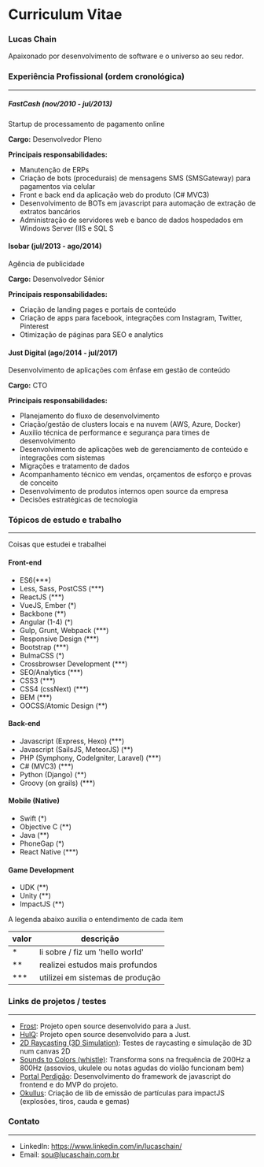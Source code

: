 # Curriculum Vitae
### Lucas Chain

Apaixonado por desenvolvimento de software e o universo ao seu redor.
### Experiência Profissional (ordem cronológica)
---
##### FastCash (nov/2010 - jul/2013)
Startup de processamento de pagamento online

**Cargo:** Desenvolvedor Pleno

**Principais responsabilidades:**
  - Manutenção de ERPs
  - Criação de bots (procedurais) de mensagens SMS (SMSGateway) para pagamentos via celular
  - Front e back end da aplicação web do produto (C# MVC3)
  - Desenvolvimento de BOTs em javascript para automação de extração de extratos bancários
  - Administração de servidores web e banco de dados hospedados em Windows Server (IIS e SQL S

#### Isobar (jul/2013 - ago/2014)
Agência de publicidade

**Cargo:** Desenvolvedor Sênior

**Principais responsabilidades:**
  - Criação de landing pages e portais de conteúdo 
  - Criação de apps para facebook, integrações com Instagram, Twitter, Pinterest
  - Otimização de páginas para SEO e analytics
 
#### Just Digital (ago/2014 - jul/2017)
Desenvolvimento de aplicações com ênfase em gestão de conteúdo

**Cargo:** CTO

**Principais responsabilidades:**
  - Planejamento do fluxo de desenvolvimento
  - Criação/gestão de clusters locais e na nuvem (AWS, Azure, Docker)
  - Auxilio técnica de performance e segurança para times de desenvolvimento
  - Desenvolvimento de aplicações web de gerenciamento de conteúdo e integrações com sistemas 
  - Migrações e tratamento de dados
  - Acompanhamento técnico em vendas, orçamentos de esforço e provas de conceito
  - Desenvolvimento de produtos internos open source da empresa
  - Decisões estratégicas de tecnologia

### Tópicos de estudo e trabalho
---

Coisas que estudei e trabalhei

#### Front-end

  - ES6(***)
  - Less, Sass, PostCSS (***)
  - ReactJS (***)
  - VueJS, Ember (*)
  - Backbone (**)
  - Angular (1-4) (*)
  - Gulp, Grunt, Webpack (***)
  - Responsive Design (***)
  - Bootstrap (***)
  - BulmaCSS (*)
  - Crossbrowser Development (***)
  - SEO/Analytics (***)
  - CSS3 (***)
  - CSS4 (cssNext) (***)
  - BEM (***)
  - OOCSS/Atomic Design (**)

#### Back-end
  - Javascript (Express, Hexo) (***)
  - Javascript (SailsJS, MeteorJS) (**)
  - PHP (Symphony, CodeIgniter, Laravel) (***)
  - C# (MVC3) (***)
  - Python (Django) (**)
  - Groovy (on grails) (***)
  
#### Mobile (Native)
  - Swift (*)
  - Objective C (**)
  - Java (**)
  - PhoneGap (*)
  - React Native (***)

#### Game Development
  - UDK (**)
  - Unity (**)
  - ImpactJS (**)

A legenda abaixo auxilia o entendimento de cada item

|valor|descrição|
|---|---|
|*|li sobre / fiz um 'hello world'|
|**|realizei estudos mais profundos|
|***|utilizei em sistemas de produção|

### Links de projetos / testes
---

  - [Frost](http://justdigital.github.io/frost/): Projeto open source desenvolvido para a Just.
  - [HulQ](http://justdigital.github.io/hulq/): Projeto open source desenvolvido para a Just.
  - [2D Raycasting (3D Simulation)](http://lab.lucaschain.com.br/raycasting/): Testes de raycasting e simulação de 3D num canvas 2D
  - [Sounds to Colors (whistle)](http://lab.lucaschain.com.br/webapi/): Transforma sons na frequência de 200Hz a 800Hz (assovios, ukulele ou notas agudas do violão funcionam bem)
  - [Portal Perdigão](http://www.perdigao.com.br): Desenvolvimento do framework de javascript do frontend e do MVP do projeto.
  - [Okullus](http://lab.lucaschain.com.br/okullus/): Criação de lib de emissão de partículas para impactJS (explosões, tiros, cauda e gemas)

### Contato
---

  - LinkedIn: https://www.linkedin.com/in/lucaschain/
  - Email: sou@lucaschain.com.br
